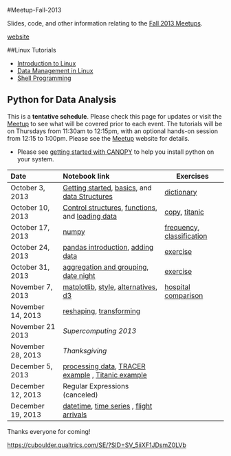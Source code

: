 #Meetup-Fall-2013

Slides, code, and other information relating to the [Fall 2013 Meetups](http://www.meetup.com/University-of-Colorado-Computational-Science-and-Engineering/).

[website](http://researchcomputing.github.io/Meetup-Fall-2013/)

##Linux Tutorials

- [Introduction to Linux](http://researchcomputing.github.io/Meetup-Fall-2013/pdfs/Linuxclass-1.pdf)
- [Data Management in Linux](http://researchcomputing.github.io/Meetup-Fall-2013/pdfs/Linuxclass-2.pdf)
- [Shell Programming](http://researchcomputing.github.io/Meetup-Fall-2013/pdfs/Linuxclass-3.pdf)

## Python for Data Analysis

This is a **tentative schedule**. Please check this page for updates or visit the [Meetup](http://www.meetup.com/University-of-Colorado-Computational-Science-and-Engineering/) to see what will be covered prior to each event.  The tutorials will be on Thursdays from 11:30am to 12:15pm, with an optional hands-on session from 12:15 to 1:00pm. Please see the [Meetup](http://www.meetup.com/University-of-Colorado-Computational-Science-and-Engineering/) website for details.

- Please see [getting started with CANOPY](http://researchcomputing.github.io/Meetup-Fall-2013/python/getting_started.html) to help you install python on your system.


| Date         | Notebook link         | Exercises |
| :------------- | :------------- | ----| 
| October 3, 2013 | [Getting started](http://nbviewer.ipython.org/urls/raw.github.com/ResearchComputing/Meetup-Fall-2013/master/python/lecture_01_getting_started.ipynb), [basics](http://nbviewer.ipython.org/urls/raw.github.com/ResearchComputing/Meetup-Fall-2013/master/python/lecture_02_basics.ipynb), and [data Structures](http://nbviewer.ipython.org/urls/raw.github.com/ResearchComputing/Meetup-Fall-2013/master/python/lecture_03_data_structures.ipynb)| [dictionary](http://nbviewer.ipython.org/urls/raw.github.com/ResearchComputing/Meetup-Fall-2013/master/python/exercise_01_dictionary.ipynb) |
| October 10, 2013 | [Control structures](http://nbviewer.ipython.org/urls/raw.github.com/ResearchComputing/Meetup-Fall-2013/master/python/lecture_04_control.ipynb), [functions](http://nbviewer.ipython.org/urls/raw.github.com/ResearchComputing/Meetup-Fall-2013/master/python/lecture_05_functions.ipynb), and [loading data](http://nbviewer.ipython.org/urls/raw.github.com/ResearchComputing/Meetup-Fall-2013/master/python/lecture_06_reading_writing_data.ipynb)| [copy](http://nbviewer.ipython.org/urls/raw.github.com/ResearchComputing/Meetup-Fall-2013/master/python/exercise_02_copy.ipynb), [titanic](http://nbviewer.ipython.org/urls/raw.github.com/ResearchComputing/Meetup-Fall-2013/master/python/exercise_03_titanic.ipynb)  |
| October 17, 2013 | [numpy](http://nbviewer.ipython.org/urls/raw.github.com/ResearchComputing/Meetup-Fall-2013/master/python/lecture_07_numpy.ipynb) | [frequency](http://nbviewer.ipython.org/urls/raw.github.com/ResearchComputing/Meetup-Fall-2013/master/python/exercise_05_frequency.ipynb), [classification](http://nbviewer.ipython.org/urls/raw.github.com/ResearchComputing/Meetup-Fall-2013/master/python/exercise_06_classification_iris.ipynb) |
| October 24, 2013 | [pandas introduction](http://nbviewer.ipython.org/urls/raw.github.com/ResearchComputing/Meetup-Fall-2013/master/python/lecture_10_pandas_introduction.ipynb), [adding data](http://nbviewer.ipython.org/urls/raw.github.com/ResearchComputing/Meetup-Fall-2013/master/python/lecture_11_pandas_adding_data.ipynb) | [exercise](http://nbviewer.ipython.org/urls/raw.github.com/ResearchComputing/Meetup-Fall-2013/master/python/exercise_07_pandas.ipynb) |
| October 31, 2013 | [aggregation and grouping](http://nbviewer.ipython.org/urls/raw.github.com/ResearchComputing/Meetup-Fall-2013/master/python/lecture_12_pandas_groupby.ipynb), [date night](http://nbviewer.ipython.org/urls/raw.github.com/ResearchComputing/Meetup-Fall-2013/master/python/lecture_13_pandas_movies.ipynb) | [exercise](http://nbviewer.ipython.org/urls/raw.github.com/ResearchComputing/Meetup-Fall-2013/master/python/exercise_08_pandas_titanic.ipynb)|
| November 7, 2013 |  [matplotlib](http://nbviewer.ipython.org/urls/raw.github.com/ResearchComputing/Meetup-Fall-2013/master/python/lecture_17_matplotlib.ipynb), [style](http://nbviewer.ipython.org/urls/raw.github.com/ResearchComputing/Meetup-Fall-2013/master/python/lecture_18_matplotlib_style.ipynb), [alternatives](http://nbviewer.ipython.org/urls/raw.github.com/ResearchComputing/Meetup-Fall-2013/master/python/lecture_19_alternatives.ipynb), [d3](http://nbviewer.ipython.org/urls/raw.github.com/ResearchComputing/Meetup-Fall-2013/master/python/lecture_20_d3.ipynb)| [hospital comparison](http://nbviewer.ipython.org/urls/raw.github.com/ResearchComputing/Meetup-Fall-2013/master/python/exercise_09_matplotlib.ipynb)
| November 14, 2013 | [reshaping](http://nbviewer.ipython.org/urls/raw.github.com/ResearchComputing/Meetup-Fall-2013/master/python/lecture_14_pandas_reshape.ipynb), [transforming](http://nbviewer.ipython.org/urls/raw.github.com/ResearchComputing/Meetup-Fall-2013/master/python/lecture_15_pandas_transforming.ipynb)| |
| November 21 2013 | *Supercomputing 2013* | |
| November 28, 2013 | *Thanksgiving* |
| December 5, 2013 | [processing data](http://nbviewer.ipython.org/urls/raw.github.com/ResearchComputing/Meetup-Fall-2013/master/python/lecture_21_pandas_processing.ipynb), [TRACER example](http://nbviewer.ipython.org/urls/raw.github.com/ResearchComputing/Meetup-Fall-2013/master/python/lecture_22_pandas_cleaning.ipynb) , [Titanic example](http://nbviewer.ipython.org/urls/raw.github.com/ResearchComputing/Meetup-Fall-2013/master/python/lecture_23_titanic_example.ipynb)  | |
| December 12, 2013 | Regular Expressions (canceled)| |
| December 19, 2013 | [datetime](http://nbviewer.ipython.org/urls/raw.github.com/ResearchComputing/Meetup-Fall-2013/master/python/lecture_25_datetime.ipynb), [time series](http://nbviewer.ipython.org/urls/raw.github.com/ResearchComputing/Meetup-Fall-2013/master/python/lecture_26_timeseries.ipynb ) , [flight arrivals](http://nbviewer.ipython.org/urls/raw.github.com/ResearchComputing/Meetup-Fall-2013/master/python/lecture_27_arrival.ipynb) | |


Thanks everyone for coming!

https://cuboulder.qualtrics.com/SE/?SID=SV_5iiXF1JDsmZ0LVb






